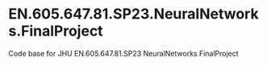 # EN.605.647.81.SP23.NeuralNetworks.FinalProject
Code base for JHU EN.605.647.81.SP23 NeuralNetworks FinalProject
